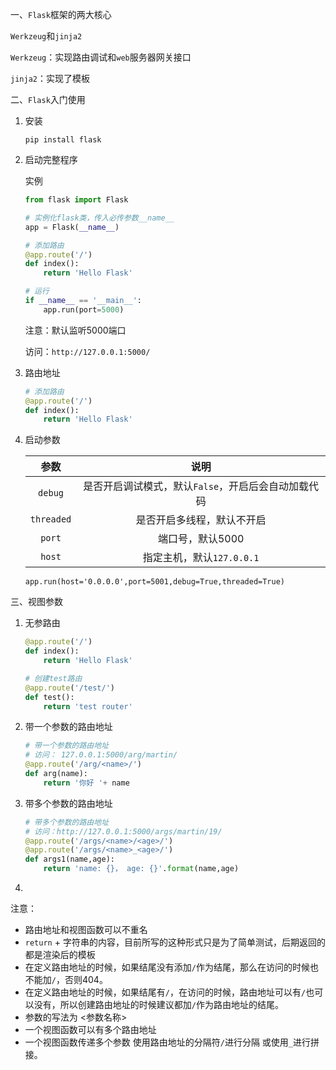 一、`Flask`框架的两大核心

`Werkzeug`和`jinja2`

`Werkzeug`：实现路由调试和`web`服务器网关接口

`jinja2`：实现了模板

二、`Flask`入门使用

1. 安装

   `pip install flask`

2. 启动完整程序

   实例

   ```python
   from flask import Flask
   
   # 实例化flask类，传入必传参数__name__
   app = Flask(__name__)
   
   # 添加路由
   @app.route('/')
   def index():
       return 'Hello Flask'
   
   # 运行
   if __name__ == '__main__':
       app.run(port=5000)
   ```

   注意：默认监听5000端口

   访问：` http://127.0.0.1:5000/ `

3. 路由地址

   ```python
   # 添加路由
   @app.route('/')
   def index():
       return 'Hello Flask'
   ```

4. 启动参数

   |    参数    |                        说明                         |
   | :--------: | :-------------------------------------------------: |
   |  `debug`   | 是否开启调试模式，默认`False`，开启后会自动加载代码 |
   | `threaded` |             是否开启多线程，默认不开启              |
   |   `port`   |                  端口号，默认5000                   |
   |   `host`   |              指定主机，默认`127.0.0.1`              |

   `app.run(host='0.0.0.0',port=5001,debug=True,threaded=True)`

三、视图参数

1. 无参路由

   ```python
   @app.route('/')
   def index():
       return 'Hello Flask'
   ```

   

   ```python
   # 创建test路由
   @app.route('/test/')
   def test():
       return 'test router'
   ```

2. 带一个参数的路由地址

   ```python
   # 带一个参数的路由地址
   # 访问： 127.0.0.1:5000/arg/martin/
   @app.route('/arg/<name>/')
   def arg(name):
       return '你好 '+ name
   ```

3. 带多个参数的路由地址

   ```python
   # 带多个参数的路由地址
   # 访问：http://127.0.0.1:5000/args/martin/19/
   @app.route('/args/<name>/<age>/')
   @app.route('/args/<name>_<age>/')
   def args1(name,age):
       return 'name: {}， age: {}'.format(name,age)
   ```

4. 

   注意：

   - 路由地址和视图函数可以不重名
   - `return` + 字符串的内容，目前所写的这种形式只是为了简单测试，后期返回的都是渲染后的模板
   - 在定义路由地址的时候，如果结尾没有添加`/`作为结尾，那么在访问的时候也不能加`/`，否则404。
   - 在定义路由地址的时候，如果结尾有`/`，在访问的时候，路由地址可以有`/`也可以没有，所以创建路由地址的时候建议都加`/`作为路由地址的结尾。
   - 参数的写法为 <参数名称>
   - 一个视图函数可以有多个路由地址
   - 一个视图函数传递多个参数 使用路由地址的分隔符`/`进行分隔 或使用`_`进行拼接。

